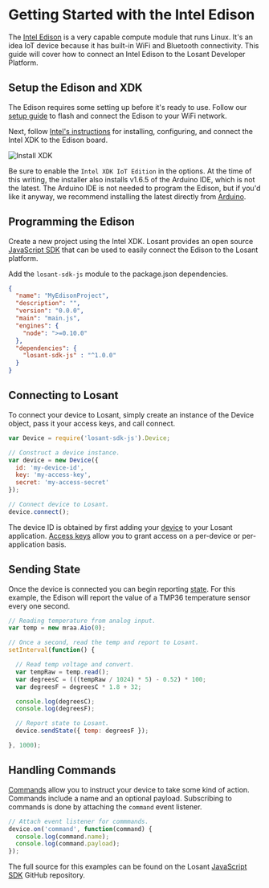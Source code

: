# Getting Started with the Intel Edison

The <a href="http://www.intel.com/content/www/us/en/do-it-yourself/edison.html" target="_blank">Intel Edison</a> is a very capable compute module that runs Linux. It's an idea IoT device because it has built-in WiFi and Bluetooth connectivity. This guide will cover how to connect an Intel Edison to the Losant Developer Platform.

## Setup the Edison and XDK

The Edison requires some setting up before it's ready to use. Follow our <a href="https://www.losant.com/blog/getting-started-with-the-intel-edison" target="_blank">setup guide</a> to flash and connect the Edison to your WiFi network.

Next, follow <a href="https://software.intel.com/en-us/intel-xdk-iot-edition-guide" target="_blank">Intel's instructions</a> for installing, configuring, and connect the Intel XDK to the Edison board.

![Install XDK](/images/getting-started/boards/install-xdk.png "Install XDK")

Be sure to enable the `Intel XDK IoT Edition` in the options. At the time of this writing, the installer also installs v1.6.5 of the Arduino IDE, which is not the latest. The Arduino IDE is not needed to program the Edison, but if you'd like it anyway, we recommend installing the latest directly from <a href="https://www.arduino.cc/en/Main/Software" target="_blank">Arduino</a>.

## Programming the Edison

Create a new project using the Intel XDK. Losant provides an open source <a href="https://github.com/GetStructure/losant-sdk-js" target="_blank">JavaScript SDK</a> that can be used to easily connect the Edison to the Losant platform.

Add the `losant-sdk-js` module to the package.json dependencies.

```json
{
  "name": "MyEdisonProject",
  "description": "",
  "version": "0.0.0",
  "main": "main.js",
  "engines": {
    "node": ">=0.10.0"
  },
  "dependencies": {
    "losant-sdk-js" : "^1.0.0"
  }
}
```

## Connecting to Losant

To connect your device to Losant, simply create an instance of the Device object, pass it your access keys, and call connect.

```JavaScript
var Device = require('losant-sdk-js').Device;

// Construct a device instance.
var device = new Device({
  id: 'my-device-id',
  key: 'my-access-key',
  secret: 'my-access-secret'
});

// Connect device to Losant.
device.connect();
```

The device ID is obtained by first adding your [device](/devices/overview) to your Losant application. [Access keys](/applications/access-keys) allow you to grant access on a per-device or per-application basis.

## Sending State

Once the device is connected you can begin reporting [state](/devices/state). For this example, the Edison will report the value of a TMP36 temperature sensor every one second.

```JavaScript
// Reading temperature from analog input.
var temp = new mraa.Aio(0);

// Once a second, read the temp and report to Losant.
setInterval(function() {

  // Read temp voltage and convert.
  var tempRaw = temp.read();
  var degreesC = (((tempRaw / 1024) * 5) - 0.52) * 100;
  var degreesF = degreesC * 1.8 + 32;

  console.log(degreesC);
  console.log(degreesF);

  // Report state to Losant.
  device.sendState({ temp: degreesF });

}, 1000);
```

## Handling Commands

[Commands](/devices/commands) allow you to instruct your device to take some kind of action. Commands include a name and an optional payload. Subscribing to commands is done by attaching the `command` event listener.

```JavaScript
// Attach event listener for commmands.
device.on('command', function(command) {
  console.log(command.name);
  console.log(command.payload);
});
```

The full source for this examples can be found on the Losant <a href="https://github.com/GetStructure/losant-sdk-js" target="_blank">JavaScript SDK</a> GitHub repository.
